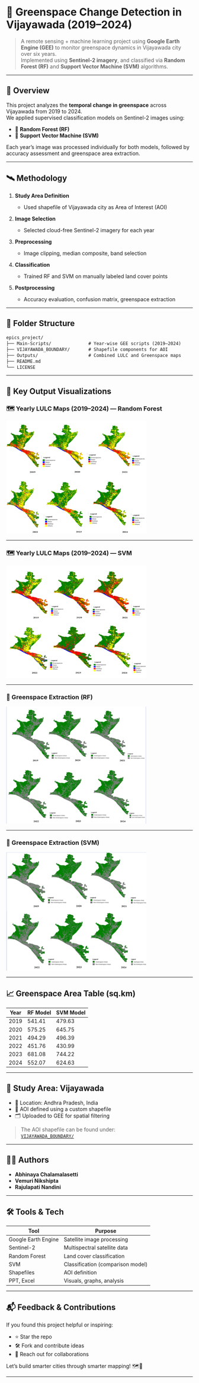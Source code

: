# 🌿 Greenspace Change Detection in Vijayawada (2019–2024)

> A remote sensing + machine learning project using **Google Earth Engine (GEE)** to monitor greenspace dynamics in Vijayawada city over six years.  
> Implemented using **Sentinel-2 imagery**, and classified via **Random Forest (RF)** and **Support Vector Machine (SVM)** algorithms.

---

## 📌 Overview

This project analyzes the **temporal change in greenspace** across Vijayawada from 2019 to 2024.  
We applied supervised classification models on Sentinel-2 images using:

- 🧠 **Random Forest (RF)**
- 🤖 **Support Vector Machine (SVM)**

Each year’s image was processed individually for both models, followed by accuracy assessment and greenspace area extraction.

---

## 🛰️ Methodology

1. **Study Area Definition**  
   - Used shapefile of Vijayawada city as Area of Interest (AOI)

2. **Image Selection**  
   - Selected cloud-free Sentinel-2 imagery for each year

3. **Preprocessing**  
   - Image clipping, median composite, band selection

4. **Classification**  
   - Trained RF and SVM on manually labeled land cover points

5. **Postprocessing**  
   - Accuracy evaluation, confusion matrix, greenspace extraction

---

## 📁 Folder Structure

```
epics_project/
├── Main-Scripts/              # Year-wise GEE scripts (2019–2024)
├── VIJAYAWADA_BOUNDARY/       # Shapefile components for AOI
├── Outputs/                   # Combined LULC and Greenspace maps                    
├── README.md
└── LICENSE
```

---

## 📂 Key Output Visualizations

### 🗺️ Yearly LULC Maps (2019–2024) — Random Forest
<img src="Outputs/lulc_maps_rf_2019_2024.png" alt="LULC RF Maps" width="75%">

---

### 🗺️ Yearly LULC Maps (2019–2024) — SVM
<img src="Outputs/lulc_maps_svm_2019_2024.png" alt="LULC SVM Maps" width="75%">

---

### 🌿 Greenspace Extraction (RF)
<img src="Outputs/greenspace_rf_2019_2024.png" alt="Greenspace RF" width="75%">

---

### 🌿 Greenspace Extraction (SVM)
<img src="Outputs/greenspace_svm_2019_2024.png" alt="Greenspace SVM" width="75%">

---

## 📈 Greenspace Area Table (sq.km)

| Year | RF Model | SVM Model |
|------|----------|-----------|
| 2019 | 541.41   | 479.63    |
| 2020 | 575.25   | 645.75    |
| 2021 | 494.29   | 496.39    |
| 2022 | 451.76   | 430.99    |
| 2023 | 681.08   | 744.22    |
| 2024 | 552.07   | 624.63    |

---

## 📍 Study Area: Vijayawada

- 📍 Location: Andhra Pradesh, India  
- 🧭 AOI defined using a custom shapefile  
- 🗂️ Uploaded to GEE for spatial filtering

> The AOI shapefile can be found under:  
[`VIJAYAWADA_BOUNDARY/`](./VIJAYAWADA_BOUNDARY)

---


## 👩‍💻 Authors

- **Abhinaya Chalamalasetti**  
- **Vemuri Nikshipta**  
- **Rajulapati Nandini**  
---

## 🛠️ Tools & Tech

| Tool              | Purpose                          |
|-------------------|----------------------------------|
| Google Earth Engine | Satellite image processing      |
| Sentinel-2        | Multispectral satellite data     |
| Random Forest     | Land cover classification        |
| SVM               | Classification (comparison model)|
| Shapefiles        | AOI definition                   |
| PPT, Excel        | Visuals, graphs, analysis        |

---

## 📬 Feedback & Contributions

If you found this project helpful or inspiring:

- ⭐ Star the repo  
- 🛠️ Fork and contribute ideas  
- 💬 Reach out for collaborations

Let’s build smarter cities through smarter mapping! 🗺️🌱

---

